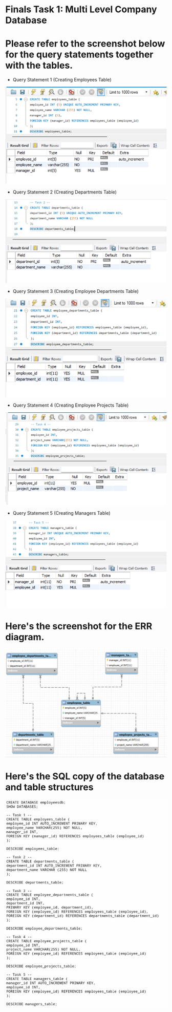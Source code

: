 # Finals Task 1: Multi Level Company Database
# Please refer to the screenshot below for the query statements together with the tables.

- Query Statement 1 (Creating Employees Table)
  
![Sample Output](images/task1.png)

- Query Statement 2 (Creating Departments Table)
  
![Sample Output](images/task2.png)

- Query Statement 3 (Creating Employee Departments Table)
  
![Sample Output](images/task3.png)

- Query Statement 4 (Creating Employee Projects Table)
  
![Sample Output](images/task4.png)

- Query Statement 5 (Creating Managers Table)
  
![Sample Output](images/task5.png)

# Here's the screenshot for the ERR diagram.
![Sample Output](images/diagram.png)

# Here's the SQL copy of the database and table structures
  
![Sample Output](images/SQLcode.jpg)

